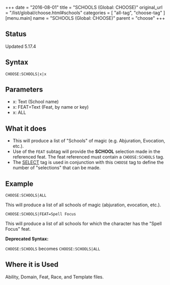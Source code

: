 +++
date = "2016-08-01"
title = "SCHOOLS (Global: CHOOSE)"
original_url = "/list/global/choose.html#schools"
categories = [ "all-tag", "choose-tag" ]
[menu.main]
    name = "SCHOOLS (Global: CHOOSE)"
    parent = "choose"
+++

## Status

Updated 5.17.4

## Syntax

`CHOOSE:SCHOOLS|x|x`

## Parameters

-   x: Text (School name)
-   x: FEAT=Text (Feat, by name or key)
-   x: ALL



What it does
------------

-   This will produce a list of "Schools" of magic (e.g. Abjuration,
    Evocation, etc.).
-   Use of the `FEAT` subtag will provide the **SCHOOL** selection made
    in the referenced feat. The feat referenced must contain a
    `CHOOSE:SCHOOLS` tag.
-   The [SELECT](/list/global/other/select.html) tag is used in
    conjunction with this `CHOOSE` tag to define the number of
    "selections" that can be made.

Example
-------

`CHOOSE:SCHOOLS|ALL`

This will produce a list of all schools of magic (abjuration, evocation,
etc.).

`CHOOSE:SCHOOLS|FEAT=Spell Focus`

This will produce a list of all schools for which the character has the
"Spell Focus" feat.

**Deprecated Syntax:**

`CHOOSE:SCHOOLS` becomes `CHOOSE:SCHOOLS|ALL`

Where it is Used
----------------

Ability, Domain, Feat, Race, and Template files.

